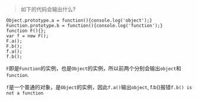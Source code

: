 > 如下的代码会输出什么?

```
Object.prototype.a = function(){console.log('object');}
Function.prototype.b = function(){console.log('function');}
function F(){};
var f = new F();
F.a(); 
F.b(); 
f.a(); 
f.b(); 
```

`F`即是`Function`的实例，也是`Object`的实例，所以前两个分别会输出`object`和`function`.

`f`是一个普通的对象，是`Object`的实例，因此`f.a()`输出`object`, f.b()报错`f.b() is not a function`
